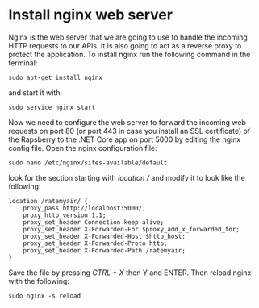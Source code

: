 # Install nginx web server

Nginx is the web server that we are going to use to handle the incoming HTTP requests to our APIs. It is also going to act as a reverse proxy to protect the application.
To install nginx run the following command in the terminal:

```
sudo apt-get install nginx
```

and start it with:

```
sudo service nginx start
```

Now we need to configure the web server to forward the incoming web requests on port 80 (or port 443 in case you install an SSL certificate) of the Rapsberry to the .NET Core app on port 5000 by editing the nginx config file. Open the nginx configuration file:

```
sudo nano /etc/nginx/sites-available/default
```

look for the section starting with *location /* and modify it to look like the following:

```
location /ratemyair/ {
    proxy_pass http://localhost:5000/;
    proxy_http_version 1.1;
    proxy_set_header Connection keep-alive;
    proxy_set_header X-Forwarded-For $proxy_add_x_forwarded_for;
    proxy_set_header X-Forwarded-Host $http_host;
    proxy_set_header X-Forwarded-Proto http;
    proxy_set_header X-Forwarded-Path /ratemyair;
}
```
Save the file by pressing *CTRL + X* then Y and ENTER. Then reload nginx with the following:

```
sudo nginx -s reload
```

